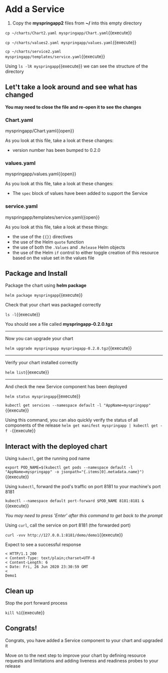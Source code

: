 # Add a Service

1. Copy the **myspringapp2** files from **~/** into this empty directory

  `cp ~/charts/Chart2.yaml myspringapp/Chart.yaml`{{execute}}

  `cp ~/charts/values2.yaml myspringapp/values.yaml`{{execute}}

  `cp ~/charts/service2.yaml myspringapp/templates/service.yaml`{{execute}}

  Using `ls -lR myspringapp`{{execute}} we can see the structure of the directory

## Let't take a look around and see what has changed

**You may need to close the file and re-open it to see the changes**

### Chart.yaml

  myspringapp/Chart.yaml{{open}}

  As you look at this file, take a look at these changes:
  - version number has been bumped to 0.2.0

### values.yaml

  myspringapp/values.yaml{{open}}

  As you look at this file, take a look at these changes:
  - The `spec` block of values have been added to support the Service

### service.yaml

  myspringapp/templates/service.yaml{{open}}

  As you look at this file, take a look at these things:
  - the use of the `{{}}` directives
  - the use of the Helm `quote` function
  - the use of both the `.Values` and `.Release` Helm objects
  - the use of the Helm `if` control to either toggle creation of this resource based on the value set in the values file

## Package and Install

Package the chart using **helm package**

`helm package myspringapp`{{execute}}

Check that your chart was packaged correctly

`ls -l`{{execute}}

You should see a file called **myspringapp-0.2.0.tgz**

---

Now you can upgrade your chart

`helm upgrade myspringapp myspringapp-0.2.0.tgz`{{execute}}

---

Verify your chart installed correctly

`helm list`{{execute}}

---

And check the new Service component has been deployed

`helm status myspringapp`{{execute}}

`kubectl get services --namespace default -l "AppName=myspringapp"`{{execute}}

Using this command, you can also quickly verify the status of all components of the release
`helm get manifest myspringapp | kubectl get -f -`{{execute}}

## Interact with the deployed chart

Using `kubectl`, get the running pod name

`export POD_NAME=$(kubectl get pods --namespace default -l "AppName=myspringapp" -o jsonpath="{.items[0].metadata.name}")`{{execute}}

Using `kubectl`, forward the pod's traffic on port 8181 to your machine's port 8181

`kubectl --namespace default port-forward $POD_NAME 8181:8181 &`{{execute}}

*You may need to press 'Enter' after this command to get back to the prompt*

Using `curl`, call the service on port 8181 (the forwarded port)

`curl -vvv http://127.0.0.1:8181/demo/demo1`{{execute}}

Expect to see a successful response
```
< HTTP/1.1 200
< Content-Type: text/plain;charset=UTF-8
< Content-Length: 6
< Date: Fri, 26 Jun 2020 23:30:59 GMT
<
Demo1
```

## Clean up

Stop the port forward process

`kill %1`{{execute}}

## Congrats!

Congrats, you have added a Service component to your chart and upgraded it

Move on to the next step to improve your chart by defining resource requests and limitations and adding liveness and readiness probes to your release

